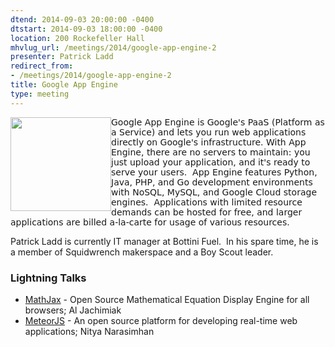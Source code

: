 ```yaml
---
dtend: 2014-09-03 20:00:00 -0400
dtstart: 2014-09-03 18:00:00 -0400
location: 200 Rockefeller Hall
mhvlug_url: /meetings/2014/google-app-engine-2
presenter: Patrick Ladd
redirect_from:
- /meetings/2014/google-app-engine-2
title: Google App Engine
type: meeting
---
```



<font face="DejaVu Sans, Helvetica, Arial, sans-serif"><img alt="" src="/sites/default/files/u26/google-app-engine-logo.png" style="width: 161px; height: 150px; border-width: 0px; border-style: solid; margin-left: 0px; margin-right: 0px; float: left;" />Google App Engine is Google's PaaS (Platform as a Service) and lets you run web applications directly on Google's infrastructure. With App Engine, there are no servers to maintain: you just upload your application, and it's ready to serve your users.  App Engine features Python, Java, PHP, and Go development environments with NoSQL, MySQL, and Google Cloud storage engines.  Applications with limited resource demands can be hosted for free, and larger applications are billed a-la-carte for usage of various resources.</font>

Patrick Ladd is currently IT manager at Bottini Fuel.  In his spare time, he is a member of Squidwrench makerspace and a Boy Scout leader.

### Lightning Talks
- [MathJax](http://www.mathjax.org/) - Open Source Mathematical Equation Display Engine for all browsers; Al Jachimiak
- [MeteorJS](https://www.meteor.com/) - An open source platform for developing real-time web applications; Nitya Narasimhan